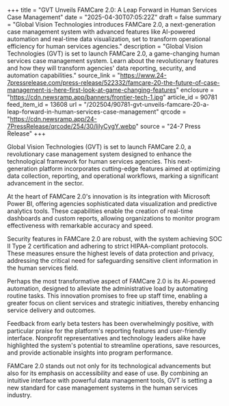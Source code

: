 +++
title = "GVT Unveils FAMCare 2.0: A Leap Forward in Human Services Case Management"
date = "2025-04-30T07:05:22Z"
draft = false
summary = "Global Vision Technologies introduces FAMCare 2.0, a next-generation case management system with advanced features like AI-powered automation and real-time data visualization, set to transform operational efficiency for human services agencies."
description = "Global Vision Technologies (GVT) is set to launch FAMCare 2.0, a game-changing human services case management system. Learn about the revolutionary features and how they will transform agencies' data reporting, security, and automation capabilities."
source_link = "https://www.24-7pressrelease.com/press-release/522332/famcare-20-the-future-of-case-management-is-here-first-look-at-game-changing-features"
enclosure = "https://cdn.newsramp.app/banners/frontier-tech-1.jpg"
article_id = 90781
feed_item_id = 13608
url = "/202504/90781-gvt-unveils-famcare-20-a-leap-forward-in-human-services-case-management"
qrcode = "https://cdn.newsramp.app/24-7PressRelease/qrcode/254/30/lilyCygY.webp"
source = "24-7 Press Release"
+++

<p>Global Vision Technologies (GVT) is set to launch FAMCare 2.0, a revolutionary case management system designed to enhance the technological framework for human services agencies. This next-generation platform incorporates cutting-edge features aimed at optimizing data collection, reporting, and operational workflows, marking a significant advancement in the sector.</p><p>At the heart of FAMCare 2.0's innovation is its integration with Microsoft Power BI, offering agencies sophisticated data visualization and predictive analytics tools. These capabilities enable the creation of real-time dashboards and custom reports, allowing organizations to monitor program effectiveness with remarkable accuracy and speed.</p><p>Security features in FAMCare 2.0 are robust, with the system achieving SOC II Type 2 certification and adhering to strict HIPAA-compliant protocols. These measures ensure the highest levels of data protection and privacy, addressing the critical need for safeguarding sensitive client information in the human services field.</p><p>Perhaps the most transformative aspect of FAMCare 2.0 is its AI-powered automation, designed to alleviate the administrative load by automating routine tasks. This innovation promises to free up staff time, enabling a greater focus on client services and strategic initiatives, thereby enhancing service delivery and outcomes.</p><p>Feedback from early beta testers has been overwhelmingly positive, with particular praise for the platform's reporting features and user-friendly interface. Nonprofit representatives and technology leaders alike have highlighted the system's potential to streamline operations, save resources, and provide actionable insights into program performance.</p><p>FAMCare 2.0 stands out not only for its technological advancements but also for its emphasis on accessibility and ease of use. By combining an intuitive interface with powerful data management tools, GVT is setting a new standard for case management systems in the human services industry.</p>
